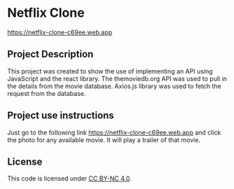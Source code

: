 # Netflix Clone
https://netflix-clone-c69ee.web.app

## Project Description

This project was created to show the use of implementing an API using JavaScript and the react library. The themoviedb.org API was used to pull in the details from the movie database. Axios.js library was used to fetch the request from the database.

## Project use instructions

Just go to the following link https://netflix-clone-c69ee.web.app and click the photo for any available movie. It will play a trailer of that movie.

## License

This code is licensed under [CC BY-NC 4.0](https://creativecommons.org/licenses/by-nc/4.0/).

